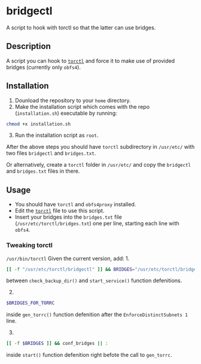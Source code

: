 # bridgectl
A script to hook with torctl so that the latter can use bridges.

## Description

A script you can hook to [`torctl`](https://github.com/BlackArch/torctl) and force it to make use of provided bridges (currently only `obfs4`).

## Installation

1. Dounload the repository to your `home` directory.
2. Make the installation script which comes with the repo (`installation.sh`) executable by running:
```bash
chmod +x installation.sh
```
3. Run the installation script as `root`.

After the above steps you should have `torctl` subdirectory in `/usr/etc/` with two files `bridgectl` and `bridges.txt`.

Or alternatively, create a `torctl` folder in `/usr/etc/` and copy the `bridgectl` and `bridges.txt` files in there. 

## Usage

- You should have `torctl` and `obfs4proxy` installed.
- Edit the [`torctl`](https://github.com/BlackArch/torctl/blob/master/torctl) file to use this script.
- Insert your bridges into the `bridges.txt` file (`/usr/etc/torctl/bridges.txt`) one per line, starting each line with `obfs4`.

### Tweaking torctl
`/usr/bin/torctl`
Given the current version, add:
1. 
```bash
[[ -f "/usr/etc/torctl/bridgectl" ]] && BRIDGES="/usr/etc/torctl/bridgectl" && source $BRIDGES
```
between `check_backup_dir()` and `start_service()` function defenitions.

2. 
```bash
$BRIDGES_FOR_TORRC
```
inside `gen_torrc()` function defenition after the `EnforceDistinctSubnets 1` line.

3. 
```bash
[[ -f $BRIDGES ]] && conf_bridges || :
```
inside `start()` function defenition right befote the call to `gen_torrc`.



